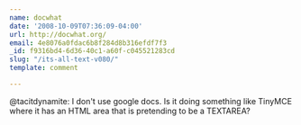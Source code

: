 ```yaml
---
name: docwhat
date: '2008-10-09T07:36:09-04:00'
url: http://docwhat.org/
email: 4e8076a0fdac6b8f284d8b316efdf7f3
_id: f9316bd4-6d36-40c1-a60f-c045521283cd
slug: "/its-all-text-v080/"
template: comment

---
```


@tacitdynamite: I don't use google docs.  Is it doing something like TinyMCE where it has an HTML area that is pretending to be a TEXTAREA?
